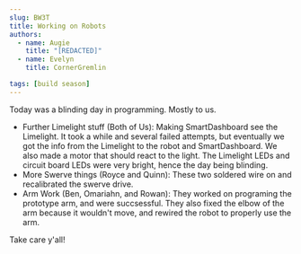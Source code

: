 ```yaml
---
slug: BW3T
title: Working on Robots
authors:
  - name: Augie
    title: "[REDACTED]"
  - name: Evelyn
    title: CornerGremlin

tags: [build season]
---
```


Today was a blinding day in programming. Mostly to us.

* Further Limelight stuff (Both of Us): Making SmartDashboard see the Limelight. It took a while and several failed attempts, but eventually we got the info from the Limelight to the robot and SmartDashboard. We also made a motor that should react to the light. The Limelight LEDs and circuit board LEDs were very bright, hence the day being blinding.
* More Swerve things (Royce and Quinn): These two soldered wire on and recalibrated the swerve drive. 
* Arm Work (Ben, Omariahn, and Rowan): They worked on programing the prototype arm, and were succsessful. They also fixed the elbow of the arm because it wouldn't move, and rewired the robot to properly use the arm.

Take care y'all!